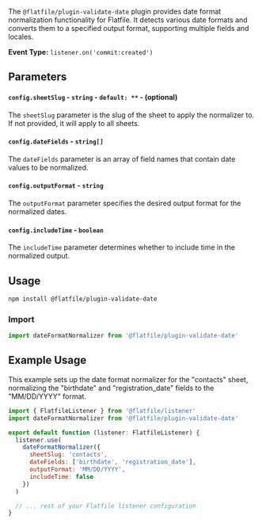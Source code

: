 <!-- START_INFOCARD -->

The `@flatfile/plugin-validate-date` plugin provides date format normalization functionality for Flatfile. It detects various date formats and converts them to a specified output format, supporting multiple fields and locales.

**Event Type:**
`listener.on('commit:created')`

<!-- END_INFOCARD -->

## Parameters

#### `config.sheetSlug` - `string` - `default: **` - (optional)
The `sheetSlug` parameter is the slug of the sheet to apply the normalizer to. If not provided, it will apply to all sheets.

#### `config.dateFields` - `string[]`
The `dateFields` parameter is an array of field names that contain date values to be normalized.

#### `config.outputFormat` - `string`
The `outputFormat` parameter specifies the desired output format for the normalized dates.

#### `config.includeTime` - `boolean`
The `includeTime` parameter determines whether to include time in the normalized output.

## Usage

```bash install
npm install @flatfile/plugin-validate-date
```

### Import

```js
import dateFormatNormalizer from '@flatfile/plugin-validate-date'
```

## Example Usage

This example sets up the date format normalizer for the "contacts" sheet, normalizing the "birthdate" and "registration_date" fields to the "MM/DD/YYYY" format.

```javascript
import { FlatfileListener } from '@flatfile/listener'
import dateFormatNormalizer from '@flatfile/plugin-validate-date'

export default function (listener: FlatfileListener) {
  listener.use(
    dateFormatNormalizer({
      sheetSlug: 'contacts',
      dateFields: ['birthdate', 'registration_date'],
      outputFormat: 'MM/DD/YYYY',
      includeTime: false
    })
  )

  // ... rest of your Flatfile listener configuration
}
```
